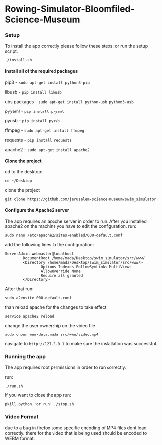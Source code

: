# Rowing-Simulator-Bloomfiled-Science-Museum

### Setup 

To install the app correctly please follow these steps: 
or run the setup script. 

```
./install.sh
```

#### Install all of the required packages

pip3 - `sudo apt-get install python3-pip`

libusb - `pip install libusb`

ubs packages - `sudo apt-get install python-usb python3-usb`

pyyaml - `pip install pyyaml`

pyusb - `pip install pyusb`

ffmpeg - `sudo apt-get install ffmpeg`

requests - `pip install requests`

apache2 - `sudo apt-get install apache2`

#### Clone the project 

cd to the desktop:

`cd ~/Desktop`

clone the project

`git clone https://github.com/jerusalem-science-museum/swim_simulator`

#### Configure the Apache2 server 
The app requires an apache server in order to run.
After you installed apache2 on the machine you have to edit the configuration. 
run:

`sudo nano /etc/apache2/sites-enabled/000-default.conf`

add the following lines to the configuration:
```
ServerAdmin webmaster@localhost
        DocumentRoot /home/mada/Desktop/swim_simulator/src/www/
		<Directory /home/mada/Desktop/swim_simulator/src/www/>
                Options Indexes FollowSymLinks MultiViews
                AllowOverride None
                Require all granted
        </Directory>
```
After that run:

`sudo a2ensite 000-default.conf`

than reload apache for the changes to take effect

`service apache2 reload`

change the user ownership on the video file 

`sudo chown www-data:mada src/www/video.mp4`

navigate to `http://127.0.0.1` to make sure the installation was successful. 


### Running the app 

The app requires root permissions in order to run correctly.

run:

`./run.sh`

If you want to close the app run:

`pkill python 'or run' ./stop.sh`


### Video Format 

due to a bug in firefox some specific encoding of MP4 files dont load correctly. 
there for the video that is being used should be encoded to WEBM format. 
